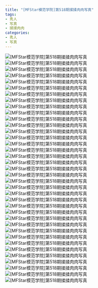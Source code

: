 ```yaml
---
title: "[MFStar模范学院]第518期揉揉肉肉写真"
tags: 
- 秀人
- 写真
- 揉揉肉肉
categories:
- 秀人
- 写真
---
```


![[MFStar模范学院]第518期揉揉肉肉写真](https://img.ilovese.xyz/1734714468446.webp)
![[MFStar模范学院]第518期揉揉肉肉写真](https://img.ilovese.xyz/1734714470471.webp)
![[MFStar模范学院]第518期揉揉肉肉写真](https://img.ilovese.xyz/1734714472001.webp)
![[MFStar模范学院]第518期揉揉肉肉写真](https://img.ilovese.xyz/1734714473494.webp)
![[MFStar模范学院]第518期揉揉肉肉写真](https://img.ilovese.xyz/1734714475254.webp)
![[MFStar模范学院]第518期揉揉肉肉写真](https://img.ilovese.xyz/1734714477065.webp)
![[MFStar模范学院]第518期揉揉肉肉写真](https://img.ilovese.xyz/1734714478789.webp)
![[MFStar模范学院]第518期揉揉肉肉写真](https://img.ilovese.xyz/1734714480186.webp)
![[MFStar模范学院]第518期揉揉肉肉写真](https://img.ilovese.xyz/1734714482060.webp)
![[MFStar模范学院]第518期揉揉肉肉写真](https://img.ilovese.xyz/1734714483748.webp)
![[MFStar模范学院]第518期揉揉肉肉写真](https://img.ilovese.xyz/1734714485647.webp)
![[MFStar模范学院]第518期揉揉肉肉写真](https://img.ilovese.xyz/1734714487444.webp)
![[MFStar模范学院]第518期揉揉肉肉写真](https://img.ilovese.xyz/1734714488910.webp)
![[MFStar模范学院]第518期揉揉肉肉写真](https://img.ilovese.xyz/1734714490728.webp)
![[MFStar模范学院]第518期揉揉肉肉写真](https://img.ilovese.xyz/1734714492612.webp)
![[MFStar模范学院]第518期揉揉肉肉写真](https://img.ilovese.xyz/1734714494283.webp)
![[MFStar模范学院]第518期揉揉肉肉写真](https://img.ilovese.xyz/1734714496086.webp)
![[MFStar模范学院]第518期揉揉肉肉写真](https://img.ilovese.xyz/1734714497938.webp)
![[MFStar模范学院]第518期揉揉肉肉写真](https://img.ilovese.xyz/1734714499998.webp)
![[MFStar模范学院]第518期揉揉肉肉写真](https://img.ilovese.xyz/1734714502057.webp)
![[MFStar模范学院]第518期揉揉肉肉写真](https://img.ilovese.xyz/1734714503934.webp)
![[MFStar模范学院]第518期揉揉肉肉写真](https://img.ilovese.xyz/1734714505983.webp)
![[MFStar模范学院]第518期揉揉肉肉写真](https://img.ilovese.xyz/1734714507470.webp)
![[MFStar模范学院]第518期揉揉肉肉写真](https://img.ilovese.xyz/1734714509235.webp)
![[MFStar模范学院]第518期揉揉肉肉写真](https://img.ilovese.xyz/1734714511129.webp)
![[MFStar模范学院]第518期揉揉肉肉写真](https://img.ilovese.xyz/1734714512440.webp)
![[MFStar模范学院]第518期揉揉肉肉写真](https://img.ilovese.xyz/1734714513931.webp)
![[MFStar模范学院]第518期揉揉肉肉写真](https://img.ilovese.xyz/1734714515797.webp)
![[MFStar模范学院]第518期揉揉肉肉写真](https://img.ilovese.xyz/1734714517308.webp)
![[MFStar模范学院]第518期揉揉肉肉写真](https://img.ilovese.xyz/1734714518783.webp)
![[MFStar模范学院]第518期揉揉肉肉写真](https://img.ilovese.xyz/1734714520009.webp)
![[MFStar模范学院]第518期揉揉肉肉写真](https://img.ilovese.xyz/1734714522044.webp)
![[MFStar模范学院]第518期揉揉肉肉写真](https://img.ilovese.xyz/1734714523976.webp)
![[MFStar模范学院]第518期揉揉肉肉写真](https://img.ilovese.xyz/1734714525303.webp)
![[MFStar模范学院]第518期揉揉肉肉写真](https://img.ilovese.xyz/1734714526721.webp)
![[MFStar模范学院]第518期揉揉肉肉写真](https://img.ilovese.xyz/1734714528515.webp)
![[MFStar模范学院]第518期揉揉肉肉写真](https://img.ilovese.xyz/1734714530303.webp)
